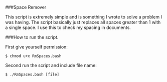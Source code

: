 ###Space Remover

This script is extremely simple and is something I wrote to solve a problem I was having.
The script basically just replaces all spaces greater than 1 with a single space. I use this to check my spacing in documents.

###How to run the script.

First give yourself permission:
```	
$ chmod u+x RmSpaces.bash
```

Second run the script and include file name:
```
$ ./RmSpaces.bash [file]
```


